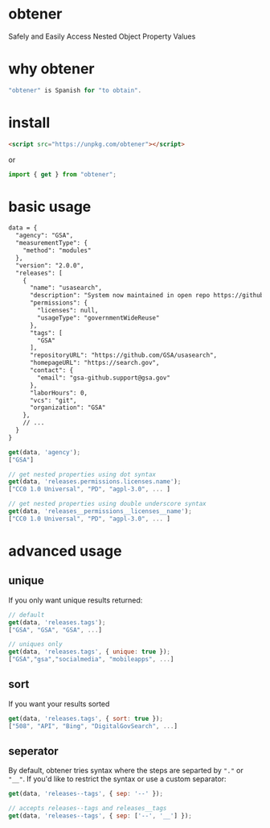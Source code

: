# obtener
Safely and Easily Access Nested Object Property Values

# why obtener
```js
"obtener" is Spanish for "to obtain".
```

# install
```html
<script src="https://unpkg.com/obtener"></script>
```
or
```js
import { get } from "obtener";
```

# basic usage
```html
data = {
  "agency": "GSA",
  "measurementType": {
    "method": "modules"
  },
  "version": "2.0.0",
  "releases": [
    {
      "name": "usasearch",
      "description": "System now maintained in open repo https://github.com/GSA/search-gov.",
      "permissions": {
        "licenses": null,
        "usageType": "governmentWideReuse"
      },
      "tags": [
        "GSA"
      ],
      "repositoryURL": "https://github.com/GSA/usasearch",
      "homepageURL": "https://search.gov",
      "contact": {
        "email": "gsa-github.support@gsa.gov"
      },
      "laborHours": 0,
      "vcs": "git",
      "organization": "GSA"
    },
    // ...
  }
}
```

```js
get(data, 'agency');
["GSA"]

// get nested properties using dot syntax
get(data, 'releases.permissions.licenses.name');
["CC0 1.0 Universal", "PD", "agpl-3.0", ... ]

// get nested properties using double underscore syntax
get(data, 'releases__permissions__licenses__name');
["CC0 1.0 Universal", "PD", "agpl-3.0", ... ]
```

# advanced usage
## unique
If you only want unique results returned:
```js
// default
get(data, 'releases.tags');
["GSA", "GSA", "GSA", ...]

// uniques only
get(data, 'releases.tags', { unique: true });
["GSA","gsa","socialmedia", "mobileapps", ...]
```

## sort
If you want your results sorted
```js
get(data, 'releases.tags', { sort: true });
["508", "API", "Bing", "DigitalGovSearch", ...]
```

## seperator
By default, obtener tries syntax where the steps are separted by 
`"."` or `"__"`.  If you'd like to restrict the syntax or use a custom separator:
```js
get(data, 'releases--tags', { sep: '--' });

// accepts releases--tags and releases__tags
get(data, 'releases--tags', { sep: ['--', '__'] });
```